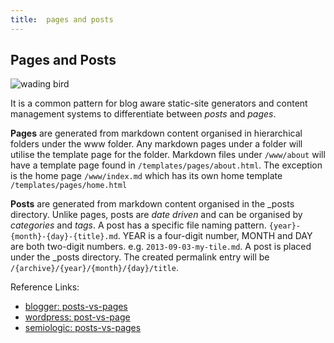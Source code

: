```yaml
---
title:  pages and posts
---
```


Pages and  Posts
-----------------

![wading bird](/resources/images/wading-bird.png)

It is a common pattern for blog aware static-site generators and content
management systems to differentiate between *posts* and *pages*.

**Pages** are generated from markdown content organised in hierarchical folders
under the www folder. Any markdown pages under a folder will utilise the
template page for the folder. Markdown files under ```/www/about``` will have a
template page found in ```/templates/pages/about.html```. The exception is the
home page ```/www/index.md``` which has its own home template
```/templates/pages/home.html```

**Posts** are generated from markdown content organised in the &#95;posts
directory. Unlike pages, posts are *date driven* and can be organised by
*categories* and *tags*. A post has a specific file naming pattern.
```{year}-{month}-{day}-{title}.md```. YEAR is a four-digit number, MONTH and
DAY are both two-digit numbers. e.g. ```2013-09-03-my-tile.md```. A post is
placed under the &#95;posts directory. The created permalink entry will be
```/{archive}/{year}/{month}/{day}/title```.


Reference Links:

* [blogger: posts-vs-pages](http://www.mybloggerlab.com/2013/02/what-is-the-difference-between-posts-vs-pages-in-blogger.html)
* [wordpress: post-vs-page](http://en.support.wordpress.com/post-vs-page/)
* [semiologic: posts-vs-pages](http://www.semiologic.com/resources/blogging/posts-vs-pages/)


